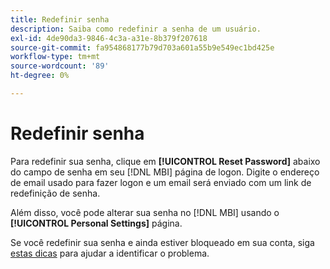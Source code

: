 ```yaml
---
title: Redefinir senha
description: Saiba como redefinir a senha de um usuário.
exl-id: 4de90da3-9846-4c3a-a31e-8b379f207618
source-git-commit: fa954868177b79d703a601a55b9e549ec1bd425e
workflow-type: tm+mt
source-wordcount: '89'
ht-degree: 0%

---
```


# Redefinir senha

Para redefinir sua senha, clique em **[!UICONTROL Reset Password]** abaixo do campo de senha em seu [!DNL MBI] página de logon. Digite o endereço de email usado para fazer logon e um email será enviado com um link de redefinição de senha.

Além disso, você pode alterar sua senha no [!DNL MBI] usando o **[!UICONTROL Personal Settings]** página.

Se você redefinir sua senha e ainda estiver bloqueado em sua conta, siga [estas dicas](https://experienceleague.adobe.com/docs/commerce-knowledge-base/kb/troubleshooting/miscellaneous/troubleshooting-mbi-account-lockout.html?lang=en) para ajudar a identificar o problema.
